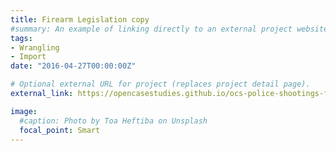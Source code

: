 ```yaml
---
title: Firearm Legislation copy
#summary: An example of linking directly to an external project website using `external_link`.
tags:
- Wrangling
- Import
date: "2016-04-27T00:00:00Z"

# Optional external URL for project (replaces project detail page).
external_link: https://opencasestudies.github.io/ocs-police-shootings-firearm-legislation/ocs-police-shootings-firearm-legislation.html

image:
  #caption: Photo by Toa Heftiba on Unsplash
  focal_point: Smart
---
```

